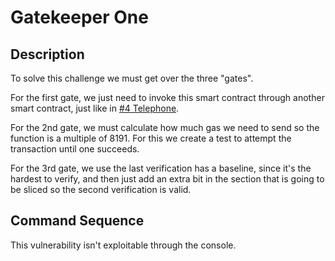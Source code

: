 # Gatekeeper One

## Description

To solve this challenge we must get over the three "gates".

For the first gate, we just need to invoke this smart contract through another
smart contract, just like in [#4 Telephone](contracts/telephone).

For the 2nd gate, we must calculate how much gas we need to send so the function
is a multiple of 8191. For this we create a test to attempt the transaction
until one succeeds.

For the 3rd gate, we use the last verification has a baseline, since it's the
hardest to verify, and then just add an extra bit in the section that is going
to be sliced so the second verification is valid.

## Command Sequence

This vulnerability isn't exploitable through the console.
